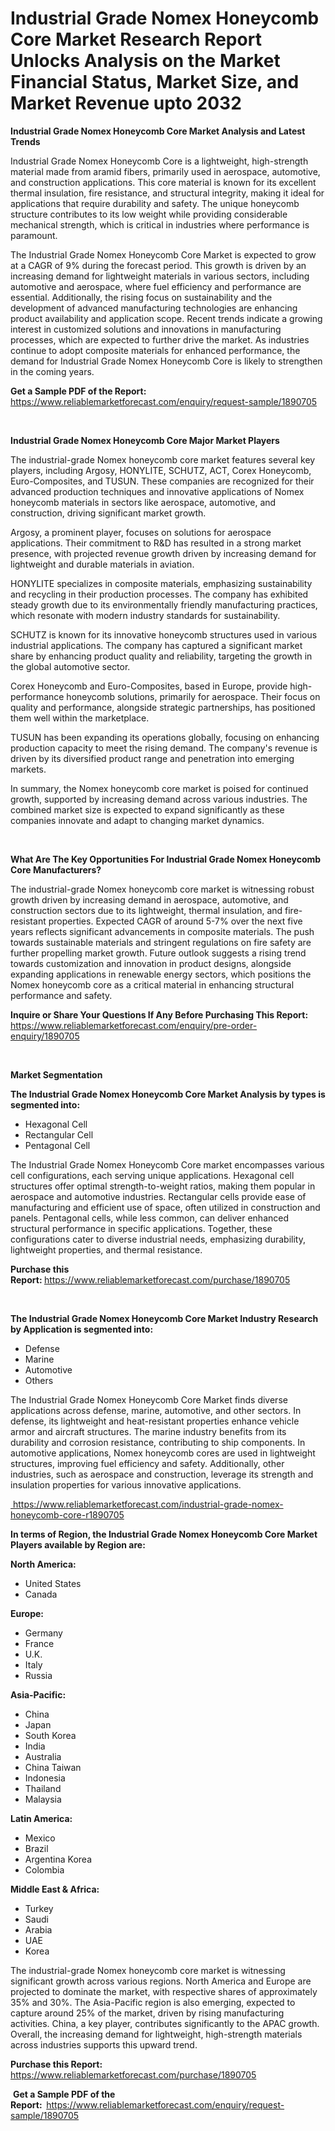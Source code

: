 <p><h1>Industrial Grade Nomex Honeycomb Core Market Research Report Unlocks Analysis on the Market Financial Status, Market Size, and Market Revenue upto 2032</h1></p><p><strong>Industrial Grade Nomex Honeycomb Core Market Analysis and Latest Trends</strong></p>
<p><p>Industrial Grade Nomex Honeycomb Core is a lightweight, high-strength material made from aramid fibers, primarily used in aerospace, automotive, and construction applications. This core material is known for its excellent thermal insulation, fire resistance, and structural integrity, making it ideal for applications that require durability and safety. The unique honeycomb structure contributes to its low weight while providing considerable mechanical strength, which is critical in industries where performance is paramount.</p><p>The Industrial Grade Nomex Honeycomb Core Market is expected to grow at a CAGR of 9% during the forecast period. This growth is driven by an increasing demand for lightweight materials in various sectors, including automotive and aerospace, where fuel efficiency and performance are essential. Additionally, the rising focus on sustainability and the development of advanced manufacturing technologies are enhancing product availability and application scope. Recent trends indicate a growing interest in customized solutions and innovations in manufacturing processes, which are expected to further drive the market. As industries continue to adopt composite materials for enhanced performance, the demand for Industrial Grade Nomex Honeycomb Core is likely to strengthen in the coming years.</p></p>
<p><strong>Get a Sample PDF of the Report:&nbsp;</strong> <a href="https://www.reliablemarketforecast.com/enquiry/request-sample/1890705?utm_campaign=2293&utm_medium=2&utm_source=Github&utm_content=ia&utm_term=15042025&utm_id=industrial-grade-nomex-honeycomb-core">https://www.reliablemarketforecast.com/enquiry/request-sample/1890705</a></p>
<p>&nbsp;</p>
<p><strong>Industrial Grade Nomex Honeycomb Core Major Market Players</strong></p>
<p><p>The industrial-grade Nomex honeycomb core market features several key players, including Argosy, HONYLITE, SCHUTZ, ACT, Corex Honeycomb, Euro-Composites, and TUSUN. These companies are recognized for their advanced production techniques and innovative applications of Nomex honeycomb materials in sectors like aerospace, automotive, and construction, driving significant market growth.</p><p>Argosy, a prominent player, focuses on solutions for aerospace applications. Their commitment to R&D has resulted in a strong market presence, with projected revenue growth driven by increasing demand for lightweight and durable materials in aviation.</p><p>HONYLITE specializes in composite materials, emphasizing sustainability and recycling in their production processes. The company has exhibited steady growth due to its environmentally friendly manufacturing practices, which resonate with modern industry standards for sustainability.</p><p>SCHUTZ is known for its innovative honeycomb structures used in various industrial applications. The company has captured a significant market share by enhancing product quality and reliability, targeting the growth in the global automotive sector.</p><p>Corex Honeycomb and Euro-Composites, based in Europe, provide high-performance honeycomb solutions, primarily for aerospace. Their focus on quality and performance, alongside strategic partnerships, has positioned them well within the marketplace.</p><p>TUSUN has been expanding its operations globally, focusing on enhancing production capacity to meet the rising demand. The company's revenue is driven by its diversified product range and penetration into emerging markets.</p><p>In summary, the Nomex honeycomb core market is poised for continued growth, supported by increasing demand across various industries. The combined market size is expected to expand significantly as these companies innovate and adapt to changing market dynamics.</p></p>
<p>&nbsp;</p>
<p><strong>What Are The Key Opportunities For Industrial Grade Nomex Honeycomb Core Manufacturers?</strong></p>
<p><p>The industrial-grade Nomex honeycomb core market is witnessing robust growth driven by increasing demand in aerospace, automotive, and construction sectors due to its lightweight, thermal insulation, and fire-resistant properties. Expected CAGR of around 5-7% over the next five years reflects significant advancements in composite materials. The push towards sustainable materials and stringent regulations on fire safety are further propelling market growth. Future outlook suggests a rising trend towards customization and innovation in product designs, alongside expanding applications in renewable energy sectors, which positions the Nomex honeycomb core as a critical material in enhancing structural performance and safety.</p></p>
<p><strong>Inquire or Share Your Questions If Any Before Purchasing This Report:</strong> <a href="https://www.reliablemarketforecast.com/enquiry/pre-order-enquiry/1890705?utm_campaign=2293&utm_medium=2&utm_source=Github&utm_content=ia&utm_term=15042025&utm_id=industrial-grade-nomex-honeycomb-core">https://www.reliablemarketforecast.com/enquiry/pre-order-enquiry/1890705</a></p>
<p>&nbsp;</p>
<p><strong>Market Segmentation</strong></p>
<p><strong>The Industrial Grade Nomex Honeycomb Core Market Analysis by types is segmented into:</strong></p>
<p><ul><li>Hexagonal Cell</li><li>Rectangular Cell</li><li>Pentagonal Cell</li></ul></p>
<p><p>The Industrial Grade Nomex Honeycomb Core market encompasses various cell configurations, each serving unique applications. Hexagonal cell structures offer optimal strength-to-weight ratios, making them popular in aerospace and automotive industries. Rectangular cells provide ease of manufacturing and efficient use of space, often utilized in construction and panels. Pentagonal cells, while less common, can deliver enhanced structural performance in specific applications. Together, these configurations cater to diverse industrial needs, emphasizing durability, lightweight properties, and thermal resistance.</p></p>
<p><strong>Purchase this Report:&nbsp;</strong><a href="https://www.reliablemarketforecast.com/purchase/1890705?utm_campaign=2293&utm_medium=2&utm_source=Github&utm_content=ia&utm_term=15042025&utm_id=industrial-grade-nomex-honeycomb-core">https://www.reliablemarketforecast.com/purchase/1890705</a></p>
<p>&nbsp;</p>
<p><strong>The Industrial Grade Nomex Honeycomb Core Market Industry Research by Application is segmented into:</strong></p>
<p><ul><li>Defense</li><li>Marine</li><li>Automotive</li><li>Others</li></ul></p>
<p><p>The Industrial Grade Nomex Honeycomb Core Market finds diverse applications across defense, marine, automotive, and other sectors. In defense, its lightweight and heat-resistant properties enhance vehicle armor and aircraft structures. The marine industry benefits from its durability and corrosion resistance, contributing to ship components. In automotive applications, Nomex honeycomb cores are used in lightweight structures, improving fuel efficiency and safety. Additionally, other industries, such as aerospace and construction, leverage its strength and insulation properties for various innovative applications.</p></p>
<p><a href="https://www.reliablemarketforecast.com/industrial-grade-nomex-honeycomb-core-r1890705?utm_campaign=2293&utm_medium=2&utm_source=Github&utm_content=ia&utm_term=15042025&utm_id=industrial-grade-nomex-honeycomb-core">&nbsp;https://www.reliablemarketforecast.com/industrial-grade-nomex-honeycomb-core-r1890705</a></p>
<p><strong>In terms of Region, the Industrial Grade Nomex Honeycomb Core Market Players available by Region are:</strong></p>
<p>
    <p> <strong> North America: </strong>
        <ul>
            <li>United States</li>
            <li>Canada</li>
        </ul>
        </p> 
    <p> <strong> Europe: </strong>
        <ul>
            <li>Germany</li>
            <li>France</li>
            <li>U.K.</li>
            <li>Italy</li>
            <li>Russia</li>
        </ul>
        </p> 
    <p> <strong> Asia-Pacific: </strong>
        <ul>
            <li>China</li>
            <li>Japan</li>
            <li>South Korea</li>
            <li>India</li>
            <li>Australia</li>
            <li>China Taiwan</li>
            <li>Indonesia</li>
            <li>Thailand</li>
            <li>Malaysia</li>
        </ul>
        </p> 
    <p> <strong> Latin America: </strong>
        <ul>
            <li>Mexico</li>
            <li>Brazil</li>
            <li>Argentina Korea</li>
            <li>Colombia</li>
        </ul>
        </p> 
    <p> <strong> Middle East & Africa: </strong>
        <ul>
            <li>Turkey</li>
            <li>Saudi</li>
            <li>Arabia</li>
            <li>UAE</li>
            <li>Korea</li>
        </ul>
    </p>
    </p>
<p><p>The industrial-grade Nomex honeycomb core market is witnessing significant growth across various regions. North America and Europe are projected to dominate the market, with respective shares of approximately 35% and 30%. The Asia-Pacific region is also emerging, expected to capture around 25% of the market, driven by rising manufacturing activities. China, a key player, contributes significantly to the APAC growth. Overall, the increasing demand for lightweight, high-strength materials across industries supports this upward trend.</p></p>
<p><strong>Purchase this Report: </strong><a href="https://www.reliablemarketforecast.com/purchase/1890705?utm_campaign=2293&utm_medium=2&utm_source=Github&utm_content=ia&utm_term=15042025&utm_id=industrial-grade-nomex-honeycomb-core">https://www.reliablemarketforecast.com/purchase/1890705</a></p>
<p>&nbsp;<strong>Get a Sample PDF of the Report:&nbsp;&nbsp;</strong><a href="https://www.reliablemarketforecast.com/enquiry/request-sample/1890705?utm_campaign=2293&utm_medium=2&utm_source=Github&utm_content=ia&utm_term=15042025&utm_id=industrial-grade-nomex-honeycomb-core">https://www.reliablemarketforecast.com/enquiry/request-sample/1890705</a></p>
<p><strong></strong></p>
<p><p></p><p></p><p></p></p>